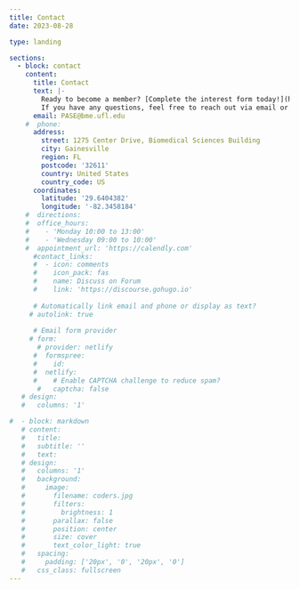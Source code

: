 ```yaml
---
title: Contact
date: 2023-08-28

type: landing

sections:
  - block: contact
    content:
      title: Contact
      text: |-
        Ready to become a member? [Complete the interest form today!](https://ufl.qualtrics.com/jfe/form/SV_ewFhF3vrD2qodxQ)
        If you have any questions, feel free to reach out via email or speak to one of our members.
      email: PASE@bme.ufl.edu
    #  phone: 
      address:
        street: 1275 Center Drive, Biomedical Sciences Building
        city: Gainesville
        region: FL
        postcode: '32611'
        country: United States
        country_code: US
      coordinates:
        latitude: '29.6404382'
        longitude: '-82.3458184'
    #  directions: 
    #  office_hours:
    #    - 'Monday 10:00 to 13:00'
    #    - 'Wednesday 09:00 to 10:00'
    #  appointment_url: 'https://calendly.com'
      #contact_links:
      #  - icon: comments
      #    icon_pack: fas
      #    name: Discuss on Forum
      #    link: 'https://discourse.gohugo.io'
    
      # Automatically link email and phone or display as text?
     # autolink: true
    
      # Email form provider
     # form:
       # provider: netlify
      #  formspree:
      #    id:
      #  netlify:
      #    # Enable CAPTCHA challenge to reduce spam?
       #   captcha: false
   # design:
   #   columns: '1'

#  - block: markdown
   # content:
   #   title:
   #   subtitle: ''
   #   text:
   # design:
   #   columns: '1'
   #   background:
   #     image: 
   #       filename: coders.jpg
   #       filters:
   #         brightness: 1
   #       parallax: false
   #       position: center
   #       size: cover
   #       text_color_light: true
   #   spacing:
   #     padding: ['20px', '0', '20px', '0']
   #   css_class: fullscreen
---
```

